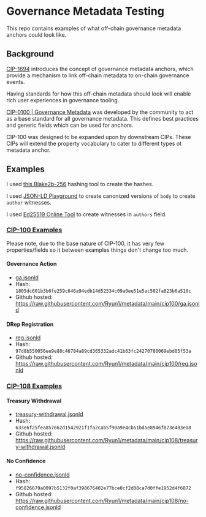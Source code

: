# Governance Metadata Testing

This repo contains examples of what off-chain governance metadata anchors could look like.

## Background

[CIP-1694](https://github.com/cardano-foundation/CIPs/blob/master/CIP-1694/README.md) introduces the concept of governance metadata anchors, which provide a mechanism to link off-chain metadata to on-chain governance events.

Having standards for how this off-chain metadata should look will enable rich user experiences in governance tooling.

[CIP-0100 | Governance Metadata](https://github.com/cardano-foundation/CIPs/tree/master/CIP-0100) was developed by the community to act as a base standard for all governance metadata.
This defines best practices and generic fields which can be used for anchors.

CIP-100 was designed to be expanded upon by downstream CIPs.
These CIPs will extend the property vocabulary to cater to different types ot metadata anchor.

## Examples

I used [this Blake2b-256](https://toolkitbay.com/tkb/tool/BLAKE2b_256) hashing tool to create the hashes.

I used [JSON-LD Playground](https://json-ld.org/playground/) to create canonized versions of `body` to create `author` witnesses.

I used [Ed25519 Online Tool](https://cyphr.me/ed25519_tool/ed.html) to create witnesses in `authors` field.

### [CIP-100 Examples](./cip100/)

Please note, due to the base nature of CIP-100, it has very few properties/fields so it between examples things don't change too much.

#### Governance Action

- [ga.jsonld](./cip100/ga.jsonld)
- Hash: `1805dc601b3b6fe259c646a94edb14d52534c09a0ee51e5ac502fa823b6a510c`
- Github hosted: https://raw.githubusercontent.com/Ryun1/metadata/main/cip100/ga.jsonld

#### DRep Registration

- [reg.jsonld](./cip100/reg.jsonld)
- Hash: `97d8b550056ee9e88c46784a89cd365332adc41b63fc24270780069ebd05f53a`
- Github hosted: https://raw.githubusercontent.com/Ryun1/metadata/main/cip100/reg.jsonld

### [CIP-108 Examples](./cip108/)

#### Treasury Withdrawal

- [treasury-withdrawal.jsonld](./cip108/treasury-withdrawal.jsonld)
- Hash: `633e6f25fea857662d1542921f1fa2cab5f90a9e4cb51bdae8946f823e403ea8`
- Github hosted: https://raw.githubusercontent.com/Ryun1/metadata/main/cip108/treasury-withdrawal.jsonld

#### No Confidence
- [no-confidence.jsonld](./cip108/no-confidence.jsonld)
- Hash: `f95826679a0097b5132f0af398676402e77bce0cf2d08ca7d0ffe1952d4f6872`
- Github hosted: https://raw.githubusercontent.com/Ryun1/metadata/main/cip108/no-confidence.jsonld
